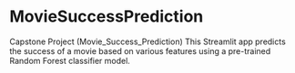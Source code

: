 # MovieSuccessPrediction
Capstone Project (Movie_Success_Prediction)
This Streamlit app predicts the success of a movie based on various features using a pre-trained Random Forest classifier model.
